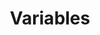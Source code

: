 ---
title: "Variables"
linkTitle: "Variables"
description: "Information related to Variables."
weight: 1
---